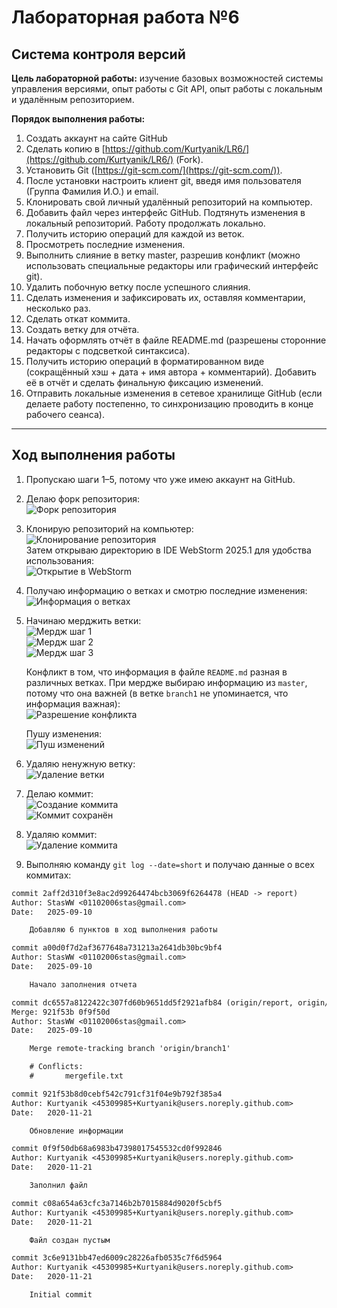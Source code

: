# Лабораторная работа №6
## Система контроля версий

**Цель лабораторной работы:** изучение базовых возможностей системы управления версиями, опыт работы с Git API, опыт работы с локальным и удалённым репозиторием.

**Порядок выполнения работы:**
1. Создать аккаунт на сайте GitHub
2. Сделать копию в [https://github.com/Kurtyanik/LR6/](https://github.com/Kurtyanik/LR6/) (Fork).
3. Установить Git ([https://git-scm.com/](https://git-scm.com/)).
4. После установки настроить клиент git, введя имя пользователя (Группа Фамилия И.О.) и email.
5. Клонировать свой личный удалённый репозиторий на компьютер.
6. Добавить файл через интерфейс GitHub. Подтянуть изменения в локальный репозиторий. Работу продолжать локально.
7. Получить историю операций для каждой из веток.
8. Просмотреть последние изменения.
9. Выполнить слияние в ветку master, разрешив конфликт (можно использовать специальные редакторы или графический интерфейс git).
10. Удалить побочную ветку после успешного слияния.
11. Сделать изменения и зафиксировать их, оставляя комментарии, несколько раз.
12. Сделать откат коммита.
13. Создать ветку для отчёта.
14. Начать оформлять отчёт в файле README.md (разрешены сторонние редакторы с подсветкой синтаксиса).
15. Получить историю операций в форматированном виде (сокращённый хэш + дата + имя автора + комментарий). Добавить её в отчёт и сделать финальную фиксацию изменений.
16. Отправить локальные изменения в сетевое хранилище GitHub (если делаете работу постепенно, то синхронизацию проводить в конце рабочего сеанса).

---

## Ход выполнения работы

1. Пропускаю шаги 1–5, потому что уже имею аккаунт на GitHub.

2. Делаю форк репозитория:  
   ![Форк репозитория](images/Pasted%20image%2020250910203915.png)

3. Клонирую репозиторий на компьютер:  
   ![Клонирование репозитория](images/Pasted%20image%2020250910203957.png)  
   Затем открываю директорию в IDE WebStorm 2025.1 для удобства использования:  
   ![Открытие в WebStorm](images/Pasted%20image%2020250910204047.png)

4. Получаю информацию о ветках и смотрю последние изменения:  
   ![Информация о ветках](images/Pasted%20image%2020250910204103.png)

5. Начинаю мерджить ветки:  
   ![Мердж шаг 1](images/Pasted%20image%2020250910204200.png)  
   ![Мердж шаг 2](images/Pasted%20image%2020250910204212.png)  
   ![Мердж шаг 3](images/Pasted%20image%2020250910204219.png)

   Конфликт в том, что информация в файле `README.md` разная в различных ветках. При мердже выбираю информацию из `master`, потому что она важней (в ветке `branch1` не упоминается, что информация важная):  
   ![Разрешение конфликта](images/Pasted%20image%2020250910204347.png)

   Пушу изменения:  
   ![Пуш изменений](images/Pasted%20image%2020250910204416.png)

6. Удаляю ненужную ветку:  
   ![Удаление ветки](images/Pasted%20image%2020250910204743.png)

7. Делаю коммит:  
   ![Создание коммита](images/Pasted%20image%2020250910204756.png)  
   ![Коммит сохранён](images/Pasted%20image%2020250910204803.png)

8. Удаляю коммит:  
   ![Удаление коммита](images/Pasted%20image%2020250910204818.png)

9. Выполняю команду `git log --date=short` и получаю данные о всех коммитах:

```diff
commit 2aff2d310f3e8ac2d99264474bcb3069f6264478 (HEAD -> report)
Author: StasWW <01102006stas@gmail.com>
Date:   2025-09-10

    Добавляю 6 пунктов в ход выполнения работы

commit a00d0f7d2af3677648a731213a2641db30bc9bf4
Author: StasWW <01102006stas@gmail.com>
Date:   2025-09-10

    Начало заполнения отчета

commit dc6557a8122422c307fd60b9651dd5f2921afb84 (origin/report, origin/master, origin/HEAD, master)
Merge: 921f53b 0f9f50d
Author: StasWW <01102006stas@gmail.com>
Date:   2025-09-10

    Merge remote-tracking branch 'origin/branch1'

    # Conflicts:
    #       mergefile.txt

commit 921f53b8d0cebf542c791cf31f04e9b792f385a4
Author: Kurtyanik <45309985+Kurtyanik@users.noreply.github.com>
Date:   2020-11-21

    Обновление информации

commit 0f9f50db68a6983b47398017545532cd0f992846
Author: Kurtyanik <45309985+Kurtyanik@users.noreply.github.com>
Date:   2020-11-21

    Заполнил файл

commit c08a654a63cfc3a7146b2b7015884d9020f5cbf5
Author: Kurtyanik <45309985+Kurtyanik@users.noreply.github.com>
Date:   2020-11-21

    Файл создан пустым

commit 3c6e9131bb47ed6009c28226afb0535c7f6d5964
Author: Kurtyanik <45309985+Kurtyanik@users.noreply.github.com>
Date:   2020-11-21

    Initial commit
